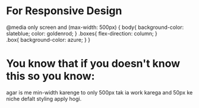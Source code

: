 # For Responsive Design
@media only screen and (max-width: 500px) {
    body{
        background-color: slateblue;
        color: goldenrod;
    }
    .boxes{
        flex-direction: column;
    }    
    .box{
        background-color: azure;
    }
}

# You know that if you doesn't know this so you know:
agar is me min-width karenge to only 500px tak ia work karega and 50px ke niche defalt styling apply hogi.